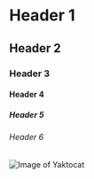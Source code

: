 # Header 1
## Header 2
### Header 3
#### Header 4
##### Header 5 
###### Header 6
![Image of Yaktocat](https://octodex.github.com/images/yaktocat.png)
